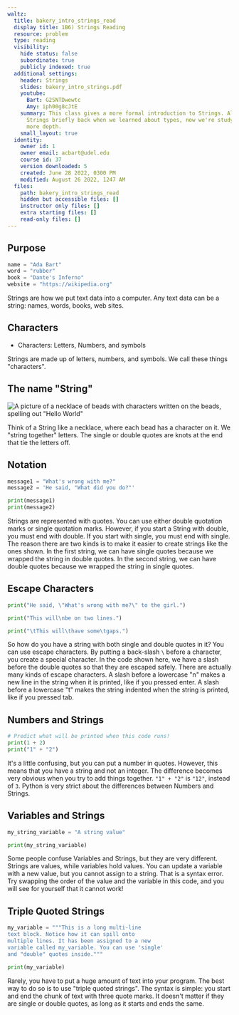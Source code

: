 ```yaml
---
waltz:
  title: bakery_intro_strings_read
  display title: 1B6) Strings Reading
  resource: problem
  type: reading
  visibility:
    hide status: false
    subordinate: true
    publicly indexed: true
  additional settings:
    header: Strings
    slides: bakery_intro_strings.pdf
    youtube:
      Bart: G2SNTDwewtc
      Amy: iph00g8cJtE
    summary: This class gives a more formal introduction to Strings. Although we covered
      Strings briefly back when we learned about types, now we're studying them in
      more depth.
    small_layout: true
  identity:
    owner id: 1
    owner email: acbart@udel.edu
    course id: 37
    version downloaded: 5
    created: June 28 2022, 0300 PM
    modified: August 26 2022, 1247 AM
  files:
    path: bakery_intro_strings_read
    hidden but accessible files: []
    instructor only files: []
    extra starting files: []
    read-only files: []
---
```

## Purpose

```python example-strings
name = "Ada Bart"
word = "rubber"
book = "Dante's Inferno"
website = "https://wikipedia.org"
```

Strings are how we put text data into a computer.
Any text data can be a string: names, words, books, web sites.

## Characters

* Characters: Letters, Numbers, and symbols

Strings are made up of letters, numbers, and symbols.
We call these things "characters".

## The name "String"

![A picture of a necklace of beads with characters written on the beads, spelling out "Hello World"](intro_strings_beads.png)

Think of a String like a necklace, where each bead has a character on it.
We "string together" letters.
The single or double quotes are knots at the end that tie the letters off.

## Notation

```python string-notation
message1 = "What's wrong with me?"
message2 = 'He said, "What did you do?"'

print(message1)
print(message2)
```

Strings are represented with quotes.
You can use either double quotation marks or single quotation marks.
However, if you start a String with double, you must end with double.
If you start with single, you must end with single.
The reason there are two kinds is to make it easier to create strings like the ones shown.
In the first string, we can have single quotes because we wrapped the string in double quotes.
In the second string, we can have double quotes because we wrapped the string in single quotes.

## Escape Characters

```python escape-characters
print("He said, \"What's wrong with me?\" to the girl.")

print("This will\nbe on two lines.")

print("\tThis will\thave some\tgaps.")
```

So how do you have a string with both single and double quotes in it?
You can use escape characters.
By putting a back-slash `\` before a character, you create a special character.
In the code shown here, we have a slash before the double quotes so that they are escaped safely.
There are actually many kinds of escape characters.
A slash before a lowercase "n" makes a new line in the string when it is printed, like if you pressed enter.
A slash before a lowercase "t" makes the string indented when the string is printed, like if you pressed tab.

## Numbers and Strings

```python numbers-and-strings
# Predict what will be printed when this code runs!
print(1 + 2)
print("1" + "2")
```

It's a little confusing, but you can put a number in quotes.
However, this means that you have a string and not an integer.
The difference becomes very obvious when you try to add things together.
`"1" + "2"` is `"12"`, instead of `3`.
Python is very strict about the differences between Numbers and Strings.

## Variables and Strings

```python string-vs-variable
my_string_variable = "A string value"

print(my_string_variable)
```

Some people confuse Variables and Strings, but they are very different.
Strings are values, while variables hold values.
You can update a variable with a new value, but you cannot assign to a string. That is a syntax error. Try swapping the order of the value and the variable in this code, and you will see for yourself that it cannot work!

## Triple Quoted Strings

```python triple-quoted-string
my_variable = """This is a long multi-line 
text block. Notice how it can spill onto 
multiple lines. It has been assigned to a new 
variable called my_variable. You can use 'single'
and "double" quotes inside."""

print(my_variable)
```

Rarely, you have to put a huge amount of text into your program. The best way
to do so is to use "triple quoted strings". The syntax is simple: you start and
end the chunk of text with three quote marks. It doesn't matter if they are
single or double quotes, as long as it starts and ends the same.